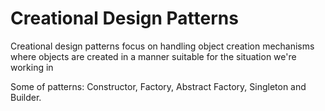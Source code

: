 # Creational Design Patterns
 Creational design patterns focus on handling object creation mechanisms where objects are created in a manner suitable for the situation we're working in

 Some of patterns:
 Constructor, Factory, Abstract Factory, Singleton and Builder.
